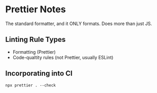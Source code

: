 # Prettier Notes
The standard formatter, and it ONLY formats. Does more than just JS.

## Linting Rule Types
- Formatting (Prettier)
- Code-qualtity rules (not Prettier, usually ESLint)

## Incorporating into CI
`npx prettier . --check`
